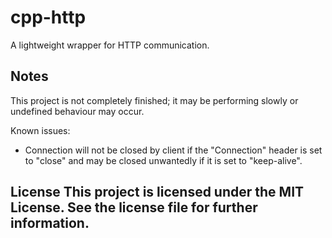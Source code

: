 # cpp-http 
A lightweight wrapper for HTTP communication. 

## Notes 
This project is not completely finished; it may be performing slowly or undefined behaviour may occur. 

Known issues: 
- Connection will not be closed by client if the "Connection" header is set to "close" and may be closed unwantedly if it is set to "keep-alive". 

## License This project is licensed under the MIT License. See the license file for further information.
